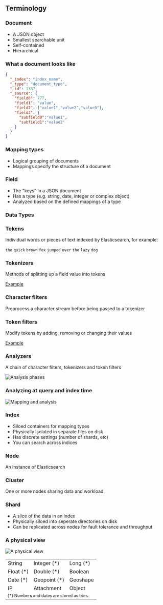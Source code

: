 ## Terminology


### Document

* A JSON object
* Smallest searchable unit
* Self-contained
* Hierarchical


### What a document looks like

```json
{
  "_index": "index_name",
  "_type": "document_type",
  "_id": 1337,
  "_source": {
    "field0": 777,
    "field1": "value",
    "field2": ["value1","value2","value3"],
    "field3": {
      "subfield0":"value1",
      "subfield1":"value2"
    } 
  }
}
```


### Mapping types

* Logical grouping of documents
* Mappings specify the structure of a document


### Field

* The "keys" in a JSON document
* Has a type (e.g. string, date, integer or complex object)
* Analyzed based on the defined mappings of a type


### Data Types

<table class="examples col-3">
  <tr>
    <td>String</td>
    <td>Integer (&#42;)</td>
    <td>Long (&#42;)</td>
  </tr>
  <tr>
    <td>Float (&#42;)</td>
    <td>Double (&#42;)</td>
    <td>Boolean</td>
  </tr>
  <tr>

  <tr>
    <td>Date (&#42;)</td>
    <td>Geopoint (&#42;)</td>
    <td>Geoshape</td>
  </tr>
  <tr>
    <td>IP</td>
    <td>Attachment</td>
    <td>Object</td>
  </tr>
  <tr>
    <td colspan="3" style="font-size: 0.8em;">
      (&#42;) Numbers and dates are stored as tries.
    </td>
  </tr>
</tr>


### Tokens

Individual words or pieces of text indexed by Elasticsearch, for example:

`the` `quick` `brown` `fox` `jumped` `over` `the` `lazy` `dog`


### Tokenizers

Methods of splitting up a field value into tokens

[Example](http://esdemo.local:9200/_plugin/inquisitor/#/tokenizers)


### Character filters

Preprocess a character stream before being passed to a tokenizer


### Token filters

Modify tokens by adding, removing or changing their values

[Example](http://esdemo.local:9200/_plugin/inquisitor/#/analyzers)


### Analyzers

A chain of character filters, tokenizers and token filters

![Analysis phases](images/analysis-chain.svg)


### Analyzing at query and index time

![Mapping and analysis](images/mapping-analysis.svg)


### Index

* Siloed containers for mapping types
* Physically isolated in separate files on disk
* Has discrete settings (number of shards, etc)
* You can search across indices


### Node

An instance of Elasticsearch


### Cluster

One or more nodes sharing data and workload


### Shard

* A slice of the data in an index
* Physically siloed into seperate directories on disk
* Can be replicated across nodes for fault tolerance and throughput


### A physical view

![A physical view](images/sharding-replica.svg)
